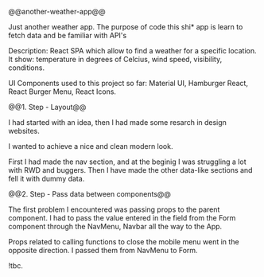 @@another-weather-app@@

Just another weather app. The purpose of code this shi\* app is learn to fetch data and be familiar with API's

Description: React SPA which allow to find a weather for a specific location. It show: temperature in degrees of Celcius, wind speed, visibility, conditions.

UI Components used to this project so far: Material UI, Hamburger React, React Burger Menu, React Icons.

@@1. Step - Layout@@

I had started with an idea, then I had made some resarch in design websites.

I wanted to achieve a nice and clean modern look.

First I had made the nav section, and at the beginig I was struggling a lot with RWD and buggers. Then I have made the other data-like sections and fell it with dummy data.

@@2. Step - Pass data between components@@

The first problem I encountered was passing props to the parent component. I had to pass the value entered in the field from the Form component through the NavMenu, Navbar all the way to the App.

Props related to calling functions to close the mobile menu went in the opposite direction. I passed them from NavMenu to Form.

!tbc.
